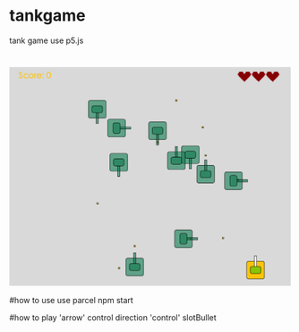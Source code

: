 # tankgame
tank game use p5.js
#
![截图](img/shoot.png)

#how to use
use parcel 
npm start

#how to play
'arrow' control direction
'control' slotBullet
